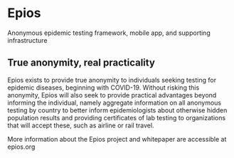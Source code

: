 # Epios
Anonymous epidemic testing framework, mobile app, and supporting infrastructure

## True anonymity, real practicality

Epios exists to provide true anonymity to individuals seeking testing for epidemic diseases, beginning with COVID-19. Without risking this anonymity, Epios will also seek to provide practical advantages beyond informing the individual, namely aggregate information on all anonymous testing by country to better inform epidemiologists about otherwise hidden population results and providing certificates of lab testing to organizations that will accept these, such as airline or rail travel.

More information about the Epios project and whitepaper are accessible at epios.org
